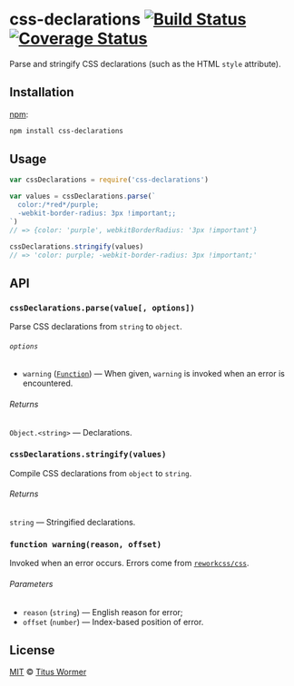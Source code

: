 # css-declarations [![Build Status][travis-badge]][travis] [![Coverage Status][codecov-badge]][codecov]

Parse and stringify CSS declarations (such as the HTML `style`
attribute).

## Installation

[npm][]:

```bash
npm install css-declarations
```

## Usage

```javascript
var cssDeclarations = require('css-declarations')

var values = cssDeclarations.parse(`
  color:/*red*/purple;
  -webkit-border-radius: 3px !important;;
`)
// => {color: 'purple', webkitBorderRadius: '3px !important'}

cssDeclarations.stringify(values)
// => 'color: purple; -webkit-border-radius: 3px !important;'
```

## API

### `cssDeclarations.parse(value[, options])`

Parse CSS declarations from `string` to `object`.

###### `options`

*   `warning` ([`Function`][warning])
    — When given, `warning` is invoked when an error is encountered.

###### Returns

`Object.<string>` — Declarations.

### `cssDeclarations.stringify(values)`

Compile CSS declarations from `object` to `string`.

###### Returns

`string` — Stringified declarations.

### `function warning(reason, offset)`

Invoked when an error occurs.  Errors come from [`reworkcss/css`][css].

###### Parameters

*   `reason` (`string`) — English reason for error;
*   `offset` (`number`) — Index-based position of error.

## License

[MIT][license] © [Titus Wormer][author]

<!-- Definitions -->

[travis-badge]: https://img.shields.io/travis/wooorm/css-declarations.svg

[travis]: https://travis-ci.org/wooorm/css-declarations

[codecov-badge]: https://img.shields.io/codecov/c/github/wooorm/css-declarations.svg

[codecov]: https://codecov.io/github/wooorm/css-declarations

[npm]: https://docs.npmjs.com/cli/install

[license]: LICENSE

[author]: http://wooorm.com

[warning]: #function-warningreason-offset

[css]: https://github.com/reworkcss/css
